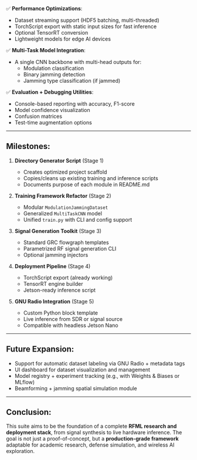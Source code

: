 
✅ **Performance Optimizations**:
- Dataset streaming support (HDF5 batching, multi-threaded)
- TorchScript export with static input sizes for fast inference
- Optional TensorRT conversion
- Lightweight models for edge AI devices

✅ **Multi-Task Model Integration**:
- A single CNN backbone with multi-head outputs for:
    - Modulation classification
    - Binary jamming detection
    - Jamming type classification (if jammed)

✅ **Evaluation + Debugging Utilities**:
- Console-based reporting with accuracy, F1-score
- Model confidence visualization
- Confusion matrices
- Test-time augmentation options

---

Milestones:
-----------
1. **Directory Generator Script** (Stage 1)
   - Creates optimized project scaffold
   - Copies/cleans up existing training and inference scripts
   - Documents purpose of each module in README.md

2. **Training Framework Refactor** (Stage 2)
   - Modular `ModulationJammingDataset`
   - Generalized `MultiTaskCNN` model
   - Unified `train.py` with CLI and config support

3. **Signal Generation Toolkit** (Stage 3)
   - Standard GRC flowgraph templates
   - Parametrized RF signal generation CLI
   - Optional jamming injectors

4. **Deployment Pipeline** (Stage 4)
   - TorchScript export (already working)
   - TensorRT engine builder
   - Jetson-ready inference script

5. **GNU Radio Integration** (Stage 5)
   - Custom Python block template
   - Live inference from SDR or signal source
   - Compatible with headless Jetson Nano

---

Future Expansion:
-----------------
- Support for automatic dataset labeling via GNU Radio + metadata tags
- UI dashboard for dataset visualization and management
- Model registry + experiment tracking (e.g., with Weights & Biases or MLflow)
- Beamforming + jamming spatial simulation module

---

Conclusion:
-----------
This suite aims to be the foundation of a complete **RFML research and deployment stack**, from signal synthesis to live hardware inference. The goal is not just a proof-of-concept, but a **production-grade framework** adaptable for academic research, defense simulation, and wireless AI exploration.

